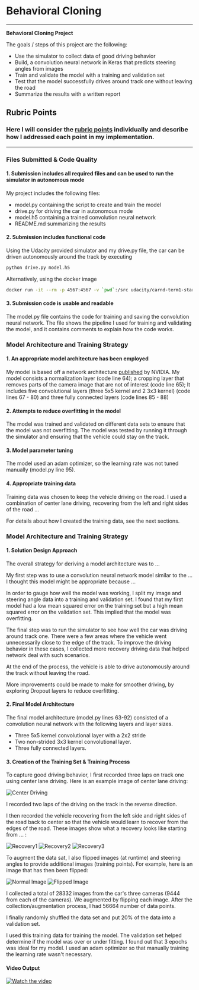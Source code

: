 # **Behavioral Cloning** 

---

**Behavioral Cloning Project**

The goals / steps of this project are the following:
* Use the simulator to collect data of good driving behavior
* Build, a convolution neural network in Keras that predicts steering angles from images
* Train and validate the model with a training and validation set
* Test that the model successfully drives around track one without leaving the road
* Summarize the results with a written report


[//]: # (Image References)

[image2]: ./images/center_driving_1.jpg "Center Driving"
[image3]: ./images/recovery_1.jpg "Recovery Image"
[image4]: ./images/recovery_2.jpg "Recovery Image"
[image5]: ./images/recovery_3.jpg "Recovery Image"
[image6]: ./images/flip1.jpg "Normal Image"
[image7]: ./images/flip2.jpg "Flipped Image"

## Rubric Points
### Here I will consider the [rubric points](https://review.udacity.com/#!/rubrics/432/view) individually and describe how I addressed each point in my implementation.  

---
### Files Submitted & Code Quality

#### 1. Submission includes all required files and can be used to run the simulator in autonomous mode

My project includes the following files:
* model.py containing the script to create and train the model
* drive.py for driving the car in autonomous mode
* model.h5 containing a trained convolution neural network 
* README.md summarizing the results

#### 2. Submission includes functional code
Using the Udacity provided simulator and my drive.py file, the car can be driven autonomously around the track by executing 
```bash
python drive.py model.h5
```
Alternatively, using the docker image
```bash
docker run -it --rm -p 4567:4567 -v `pwd`:/src udacity/carnd-term1-starter-kit python drive.py model.h5
```

#### 3. Submission code is usable and readable

The model.py file contains the code for training and saving the convolution neural network. The file shows the pipeline I used for training and validating the model, and it contains comments to explain how the code works.

### Model Architecture and Training Strategy

#### 1. An appropriate model architecture has been employed

My model is based off a network architecture [published](https://devblogs.nvidia.com/deep-learning-self-driving-cars/) by NVIDIA. 
My model consists a normalization layer (code line 64); a cropping layer that removes parts of the camera image that are not of interest (code line 65);
It includes five convolutional layers (three 5x5 kernel and 2 3x3 kernel) (code lines 67 - 80) and three fully connected layers (code lines 85 - 88)
 

#### 2. Attempts to reduce overfitting in the model

The model was trained and validated on different data sets to ensure that the model was not overfitting. The model was tested by running it through the simulator and ensuring that the vehicle could stay on the track.

#### 3. Model parameter tuning

The model used an adam optimizer, so the learning rate was not tuned manually (model.py line 95).

#### 4. Appropriate training data

Training data was chosen to keep the vehicle driving on the road. I used a combination of center lane driving, recovering from the left and right sides of the road ... 

For details about how I created the training data, see the next sections. 


### Model Architecture and Training Strategy

#### 1. Solution Design Approach

The overall strategy for deriving a model architecture was to ...

My first step was to use a convolution neural network model similar to the ... I thought this model might be appropriate because ...

In order to gauge how well the model was working, I split my image and steering angle data into a training and validation set. I found that my first model had a low mean squared error on the training set but a high mean squared error on the validation set. This implied that the model was overfitting. 

The final step was to run the simulator to see how well the car was driving around track one. There were a few areas where the vehicle went unnecessarily close to the edge of the track. To improve the driving behavior in these cases, I collected more recovery driving data that helped network deal with such scenarios. 

At the end of the process, the vehicle is able to drive autonomously around the track without leaving the road.

More improvements could be made to make for smoother driving, by exploring Dropout layers to reduce overfitting.

#### 2. Final Model Architecture

The final model architecture (model.py lines 63-92) consisted of a convolution neural network with the following layers and layer sizes.
* Three 5x5 kernel convolutional layer with a 2x2 stride
* Two non-strided  3x3 kernel convolutional layer.
* Three fully connected layers.

#### 3. Creation of the Training Set & Training Process

To capture good driving behavior, I first recorded three laps on track one using center lane driving. Here is an example image of center lane driving:

![Center Driving][image2]

I recorded two laps of the driving on the track in the reverse direction.

I then recorded the vehicle recovering from the left side and right sides of the road back to center so that the vehicle would learn to recover from the edges of the road. These images show what a recovery looks like starting from ... :

![Recovery1][image3]
![Recovery2][image4]
![Recovery3][image5]

To augment the data sat, I also flipped images (at runtime) and steering angles to provide additional images (training points). For example, here is an image that has then been flipped:

![Normal Image][image6]
![Flipped Image][image7]


I collected a total of 28332 images from the car's three cameras (9444 from each of the cameras). We augmented by flipping each image.
After the collection/augmentation process, I had 56664 number of data points.


I finally randomly shuffled the data set and put 20% of the data into a validation set. 

I used this training data for training the model. The validation set helped determine if the model was over or under fitting. I found out that 3 epochs was ideal for my model. I used an adam optimizer so that manually training the learning rate wasn't necessary.

#### Video Output
[![Watch the video](images/preview.png)](https://youtu.be/wI2jJV2xDJ4)
